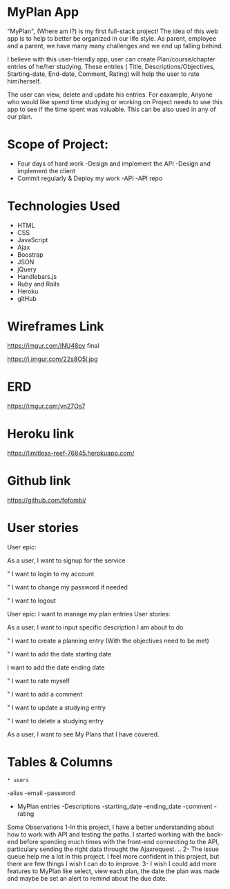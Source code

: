 # MyPlan App
“MyPlan", (Where am I?) is my first full-stack project! The idea of this web app is to help to better be organized in our life style. As parent, employee and a parent, we have many many challenges and we end up falling behind.

I believe with this user-friendly app, user can create  Plan/course/chapter entries of he/her studying. These entries ( Title, Descriptions/Objectives, Starting-date, End-date, Comment, Rating) will help the user to rate him/herself.

The user can view, delete and update his entries. For eaxample, Anyone who would like spend time studying or working on Project needs to use this app to see if the time spent was valuable. This can be also used in any of our plan.

# Scope of Project:
- Four days of hard work
-Design and implement the API
-Design and implement the client
- Commit regularly & Deploy my work
-API
-API repo

# Technologies Used
* HTML
* CSS
* JavaScript
* Ajax
* Boostrap
* JSON
* jQuery
* Handlebars.js
* Ruby and Rails
* Heroku
* gitHub

# Wireframes Link
https://imgur.com/INU48pv final

https://i.imgur.com/22s8O5l.jpg

# ERD
https://imgur.com/vn27Os7

# Heroku link
https://limitless-reef-76845.herokuapp.com/

# Github link
https://github.com/fofombi/

# User stories
User epic:

As a user, I want to signup for the service

" I want to login to my account

" I want to change my password if needed

" I want to logout

User epic: I want to manage my plan entries User stories:

As a user, I want to input specific description I am about to do

" I want to create a planning entry (With the objectives need to be met)

" I want to add the date starting date

I want to add the date ending date

" I want to rate myself

" I want to add a comment

" I want to update a studying entry

" I want to delete a studying entry

As a user, I want to see My Plans that I have covered.

# Tables & Columns
    * users
-alias
-email
-password

  * MyPlan entries
-Descriptions
-starting_date
-ending_date
-comment
-rating

Some Observations
1-In this  project, I have a better understanding about how to work with API and testing the paths. I started working with the back-end before spending much times with the front-end connecting to the API, particulary sending the right data throught the Ajaxrequest. ..
2- The issue queue help me a lot in this project. I feel more confident in this project, but there are few things I wish I can do to improve.
3- I wish I could add more features to MyPlan like select, view each plan,  the date the plan was made and maybe be set an alert to remind about the due date.
